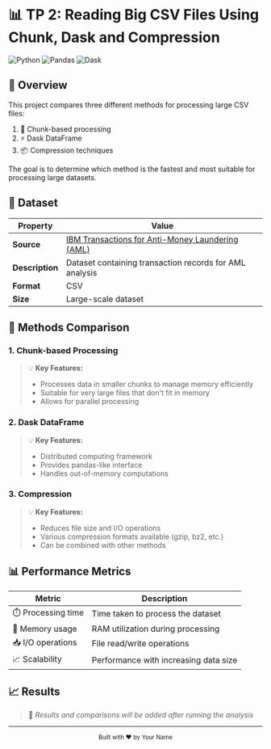 # 📊 TP 2: Reading Big CSV Files Using Chunk, Dask and Compression

![Python](https://img.shields.io/badge/Python-3.8+-blue.svg)
![Pandas](https://img.shields.io/badge/Pandas-1.3+-green.svg)
![Dask](https://img.shields.io/badge/Dask-2021.11+-orange.svg)

## 📝 Overview

This project compares three different methods for processing large CSV files:

1. 🔄 Chunk-based processing
2. ⚡ Dask DataFrame
3. 📦 Compression techniques

The goal is to determine which method is the fastest and most suitable for processing large datasets.

## 📁 Dataset

| Property        | Value                                                                                                                                          |
| --------------- | ---------------------------------------------------------------------------------------------------------------------------------------------- |
| **Source**      | [IBM Transactions for Anti-Money Laundering (AML)](https://www.kaggle.com/datasets/ealtman2019/ibm-transactions-for-anti-money-laundering-aml) |
| **Description** | Dataset containing transaction records for AML analysis                                                                                        |
| **Format**      | CSV                                                                                                                                            |
| **Size**        | Large-scale dataset                                                                                                                            |

## 🔄 Methods Comparison

### 1. Chunk-based Processing

> 💡 **Key Features:**
>
> - Processes data in smaller chunks to manage memory efficiently
> - Suitable for very large files that don't fit in memory
> - Allows for parallel processing

### 2. Dask DataFrame

> 💡 **Key Features:**
>
> - Distributed computing framework
> - Provides pandas-like interface
> - Handles out-of-memory computations

### 3. Compression

> 💡 **Key Features:**
>
> - Reduces file size and I/O operations
> - Various compression formats available (gzip, bz2, etc.)
> - Can be combined with other methods

## 📊 Performance Metrics

| Metric             | Description                           |
| ------------------ | ------------------------------------- |
| ⏱️ Processing time | Time taken to process the dataset     |
| 💾 Memory usage    | RAM utilization during processing     |
| 📥 I/O operations  | File read/write operations            |
| 📈 Scalability     | Performance with increasing data size |

## 📈 Results

> 🔄 _Results and comparisons will be added after running the analysis_

---

<div align="center">
  <sub>Built with ❤️ by Your Name</sub>
</div>
